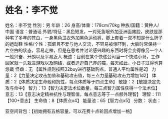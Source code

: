 # 姓名：李不觉
姓名：李不觉
性別：男
年龄：26
身高/体重：178cm/70kg
种族/国籍：黄种人/中国
语言：普通话
外貌/特征：黑色短发，一对死鱼眼外加亚洲面瘫脸，皮肤是那种宅了多年的苍白，一身黑色卫衣外加黑色运动裤，脚上套着一双不知是什么牌子的运动鞋
性格/个性：孤僻且不爱与他人交流，不容易被惊吓到，大脑时常保持一片空白的状态，容易走神，但是在思考并讨论感兴趣的东西时将会变得像另一个人一般兴奋、开朗以及平易近人
概述：目前在某个快递公司当一个快递小哥，工作回家就一头栽进游戏以及网络，或者逗逗自己养的猫，每天如此，小日子过得也算悠哉
怪癖：无
【属性规则按照32buy进行基础购点，普通人平均属性是2】
力量：2【力量决定攻击加值和基础攻击值，每三点力量基础攻击力增加1d2】
体质：2【体质决定生命骰和抗性，每点体质等于四点生命】
敏捷：2【敏捷决定先攻与命中】
智力：13【智力决定法术位数量，每三点智力属性获得一个法术位】
意志：13【意志决定精神抗性与理智值，每点意志等于一点额外理智】
理智：111【100+意志】
生命值：8【体质点x4】
能量池：65【智力点x5】
分数：
状态：

亚空间背包：【初始拥有五格容量，可以花费十点轮回点增加一格】